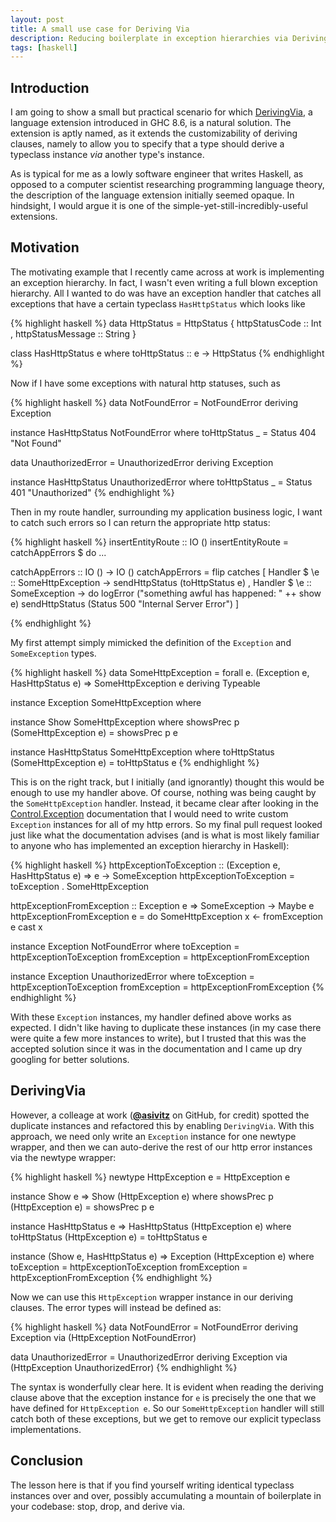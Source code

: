 ```yaml
---
layout: post
title: A small use case for Deriving Via
description: Reducing boilerplate in exception hierarchies via Deriving Via.
tags: [haskell]
---
```


## Introduction

I am going to show a small but practical scenario for which
[DerivingVia](https://downloads.haskell.org/~ghc/latest/docs/html/users_guide/glasgow_exts.html#deriving-via),
a language extension introduced in GHC 8.6, is a natural solution.
The extension is aptly named, as it extends the customizability of deriving
clauses, namely to allow you to specify that a type should derive a typeclass
instance *via* another type's instance.

As is typical for me as a lowly software engineer that writes Haskell, as opposed to a
computer scientist researching programming language theory, the description of the
language extension initially seemed opaque. In hindsight, I would argue it is one of the
simple-yet-still-incredibly-useful extensions.

## Motivation

The motivating example that I recently came across at work is implementing an exception
hierarchy. In fact, I wasn't even writing a full blown exception hierarchy. All I wanted
to do was have an exception handler that catches all exceptions that have a certain
typeclass `HasHttpStatus` which looks like

{% highlight haskell %}
data HttpStatus = HttpStatus
  { httpStatusCode    :: Int
  , httpStatusMessage :: String
  }

class HasHttpStatus e where
  toHttpStatus :: e -> HttpStatus
{% endhighlight %}

Now if I have some exceptions with natural http statuses, such as

{% highlight haskell %}
data NotFoundError = NotFoundError
  deriving Exception

instance HasHttpStatus NotFoundError
  where toHttpStatus _ = Status 404 "Not Found"

data UnauthorizedError = UnauthorizedError
  deriving Exception

instance HasHttpStatus UnauthorizedError
  where toHttpStatus _ = Status 401 "Unauthorized"
{% endhighlight %}

Then in my route handler, surrounding my application business logic, I want to catch such
errors so I can return the appropriate http status:

{% highlight haskell %}
insertEntityRoute :: IO ()
insertEntityRoute = catchAppErrors $ do
  ...

catchAppErrors :: IO () -> IO ()
catchAppErrors = flip catches
  [ Handler $ \e :: SomeHttpException ->
      sendHttpStatus (toHttpStatus e)
  , Handler $ \e :: SomeException     -> do
      logError ("something awful has happened: " ++ show e)
      sendHttpStatus (Status 500 "Internal Server Error")
  ]

{% endhighlight %}

My first attempt simply mimicked the definition of the `Exception` and `SomeException`
types.

{% highlight haskell %}
data SomeHttpException
  =  forall e. (Exception e, HasHttpStatus e)
  => SomeHttpException e
  deriving Typeable

instance Exception SomeHttpException where

instance Show SomeHttpException where
  showsPrec p (SomeHttpException e) = showsPrec p e

instance HasHttpStatus SomeHttpException where
  toHttpStatus (SomeHttpException e) = toHttpStatus e
{% endhighlight %}

This is on the right track, but I initially (and ignorantly) thought this would be enough
to use my handler above. Of course, nothing was being caught by the `SomeHttpException`
handler. Instead, it became clear after looking in the
[Control.Exception](http://hackage.haskell.org/package/base-4.12.0.0/docs/Control-Exception.html#t:Exception)
documentation that I would need to write custom `Exception`
instances for all of my http errors. So my final pull request looked just like what the
documentation advises (and is what is most likely familiar to anyone who has implemented
an exception hierarchy in Haskell):

{% highlight haskell %}
httpExceptionToException
  :: (Exception e, HasHttpStatus e)
  => e
  -> SomeException
httpExceptionToException = toException . SomeHttpException

httpExceptionFromException
  :: Exception e
  => SomeException
  -> Maybe e
httpExceptionFromException e = do
  SomeHttpException x <- fromException e
  cast x

instance Exception NotFoundError where
  toException = httpExceptionToException
  fromException = httpExceptionFromException

instance Exception UnauthorizedError where
  toException = httpExceptionToException
  fromException = httpExceptionFromException
{% endhighlight %}

With these `Exception` instances, my handler defined above works as expected. I didn't
like having to duplicate these instances (in my case there were quite a few more instances
to write), but I trusted that this was the accepted solution since it was in the
documentation and I came up dry googling for better solutions.

## DerivingVia
However, a colleage at work ([**@asivitz**](https://github.com/asivitz) on GitHub, for credit) spotted the
duplicate instances and refactored this by enabling `DerivingVia`. With this approach, we
need only write an `Exception` instance for one newtype wrapper, and then we can auto-derive
the rest of our http error instances via the newtype wrapper:

{% highlight haskell %}
newtype HttpException e = HttpException e

instance Show e => Show (HttpException e) where
  showsPrec p (HttpException e) = showsPrec p e

instance HasHttpStatus e => HasHttpStatus (HttpException e) where
  toHttpStatus (HttpException e) = toHttpStatus e

instance (Show e, HasHttpStatus e) => Exception (HttpException e)
  where
    toException = httpExceptionToException
    fromException = httpExceptionFromException
{% endhighlight %}

Now we can use this `HttpException` wrapper instance in our deriving clauses.
The error types will instead be defined as:

{% highlight haskell %}
data NotFoundError = NotFoundError
  deriving Exception via (HttpException NotFoundError)

data UnauthorizedError = UnauthorizedError
  deriving Exception via (HttpException UnauthorizedError)
{% endhighlight %}

The syntax is wonderfully clear here. It is evident when reading the deriving
clause above that the exception instance for `e` is precisely the one that we
have defined for `HttpException e`.  So our `SomeHttpException` handler will
still catch both of these exceptions, but we get to remove our explicit
typeclass implementations.

## Conclusion
The lesson here is that if you find yourself writing identical typeclass instances over and
over, possibly accumulating a mountain of boilerplate in your codebase: stop, drop, and
derive via.
